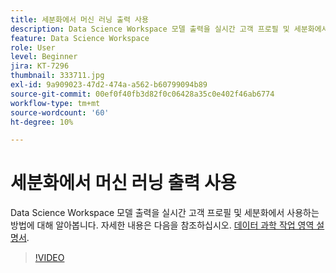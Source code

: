 ```yaml
---
title: 세분화에서 머신 러닝 출력 사용
description: Data Science Workspace 모델 출력을 실시간 고객 프로필 및 세분화에서 사용하는 방법에 대해 알아봅니다.
feature: Data Science Workspace
role: User
level: Beginner
jira: KT-7296
thumbnail: 333711.jpg
exl-id: 9a909023-47d2-474a-a562-b60799094b89
source-git-commit: 00ef0f40fb3d82f0c06428a35c0e402f46ab6774
workflow-type: tm+mt
source-wordcount: '60'
ht-degree: 10%

---
```


# 세분화에서 머신 러닝 출력 사용

Data Science Workspace 모델 출력을 실시간 고객 프로필 및 세분화에서 사용하는 방법에 대해 알아봅니다. 자세한 내용은 다음을 참조하십시오. [데이터 과학 작업 영역 설명서](https://experienceleague.adobe.com/docs/experience-platform/data-science-workspace/home.html?lang=ko-KR).

>[!VIDEO](https://video.tv.adobe.com/v/333711)

